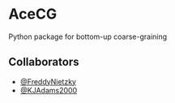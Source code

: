 # AceCG
Python package for bottom-up coarse-graining

## Collaborators

- [@FreddyNietzky](https://github.com/FreddyNietzky)
- [@KJAdams2000](https://github.com/KJAdams2000)
